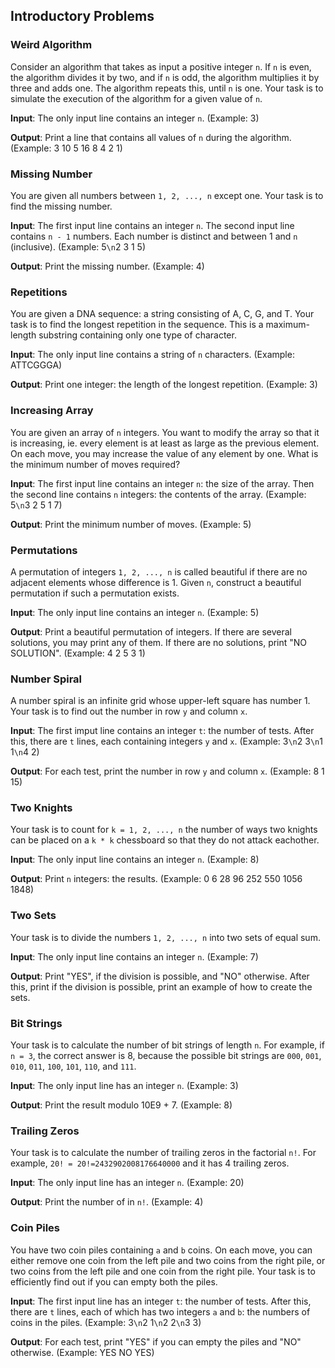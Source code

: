 ## Introductory Problems

### Weird Algorithm
Consider an algorithm that takes as input a positive integer `n`. If `n` is even, the algorithm divides it by two, and if `n` is odd, the algorithm multiplies it by three and adds one. The algorithm repeats this, until `n` is one. Your task is to simulate the execution of the algorithm for a given value of `n`. 

**Input**: The only input line contains an integer `n`. (Example: 3)

**Output**: Print a line that contains all values of `n` during the algorithm. (Example: 3 10 5 16 8 4 2 1)

### Missing Number
You are given all numbers between `1, 2, ..., n` except one. Your task is to find the missing number.

**Input**: The first input line contains an integer `n`. The second input line contains `n - 1` numbers. Each number is distinct and between 1 and `n` (inclusive). (Example: 5`\n`2 3 1 5)

**Output**: Print the missing number. (Example: 4)

### Repetitions
You are given a DNA sequence: a string consisting of A, C, G, and T. Your task is to find the longest repetition in the sequence. This is a maximum-length substring containing only one type of character.

**Input**: The only input line contains a string of `n` characters. (Example: ATTCGGGA)

**Output**: Print one integer: the length of the longest repetition. (Example: 3)

### Increasing Array
You are given an array of `n` integers. You want to modify the array so that it is increasing, ie. every element is at least as large as the previous element. On each move, you may increase the value of any element by one. What is the minimum number of moves required?

**Input**: The first input line contains an integer `n`: the size of the array. Then the second line contains `n` integers: the contents of the array. (Example: 5`\n`3 2 5 1 7)

**Output**: Print the minimum number of moves. (Example: 5)

### Permutations
A permutation of integers `1, 2, ..., n` is called beautiful if there are no adjacent elements whose difference is 1. Given `n`, construct a beautiful permutation if such a permutation exists.

**Input**: The only input line contains an integer `n`. (Example: 5)

**Output**: Print a beautiful permutation of integers. If there are several solutions, you may print any of them. If there are no solutions, print "NO SOLUTION". (Example: 4 2 5 3 1)

### Number Spiral
A number spiral is an infinite grid whose upper-left square has number 1. Your task is to find out the number in row `y` and column `x`.

**Input**: The first imput line contains an integer `t`: the number of tests. After this, there are `t` lines, each containing integers `y` and `x`. (Example: 3`\n`2 3`\n`1 1`\n`4 2)

**Output**: For each test, print the number in row `y` and column `x`. (Example: 8 1 15)

### Two Knights
Your task is to count for `k = 1, 2, ..., n` the number of ways two knights can be placed on a `k * k` chessboard so that they do not attack eachother.

**Input**: The only input line contains an integer `n`. (Example: 8)

**Output**: Print `n` integers: the results. (Example: 0 6 28 96 252 550 1056 1848)

### Two Sets
Your task is to divide the numbers `1, 2, ..., n` into two sets of equal sum.

**Input**: The only input line contains an integer `n`. (Example: 7)

**Output**: Print "YES", if the division is possible, and "NO" otherwise. After this, print if the division is possible, print an example of how to create the sets.

### Bit Strings
Your task is to calculate the number of bit strings of length `n`. For example, if `n = 3`, the correct answer is 8, because the possible bit strings are `000`, `001`, `010`, `011`, `100`, `101`, `110`, and `111`.

**Input**: The only input line has an integer `n`. (Example: 3)

**Output**: Print the result modulo 10E9 + 7. (Example: 8)

### Trailing Zeros
Your task is to calculate the number of trailing zeros in the factorial `n!`. For example, `20! = 20!=2432902008176640000` and it has 4 trailing zeros.

**Input**: The only input line has an integer `n`. (Example: 20)

**Output**: Print the number of in `n!`. (Example: 4)

### Coin Piles
You have two coin piles containing `a` and `b` coins. On each move, you can either remove one coin from the left pile and two coins from the right pile, or two coins from the left pile and one coin from the right pile. Your task is to efficiently find out if you can empty both the piles.

**Input**: The first input line has an integer `t`: the number of tests. After this, there are `t` lines, each of which has two integers `a` and `b`: the numbers of coins in the piles. (Example: 3`\n`2 1`\n`2 2`\n`3 3)

**Output**: For each test, print "YES" if you can empty the piles and "NO" otherwise. (Example: YES NO YES)
